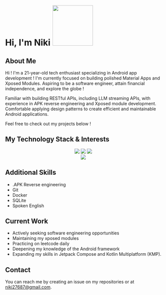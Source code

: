 # Hi, I'm Niki <img src="https://media2.giphy.com/media/v1.Y2lkPTc5MGI3NjExODdwdjQ4Z2JrMGQ2dThoampvNmtnZXFndDdydHIxaWIxZnp3dnNoZiZlcD12MV9pbnRlcm5hbF9naWZfYnlfaWQmY3Q9cw/7vSoVmxvnDAEl487Ci/giphy.gif" width="130">



## About Me

Hi ! I'm a 21-year-old tech enthusiast specializing in Android app development ! I'm currently focused on building polished Material Apps and Xposed Modules. Aspiring to be a software engineer, attain financial independence, and explore the globe !

Familiar with building RESTful APIs, including LLM streaming APIs, with experience in APK reverse engineering and Xposed module development. Comfortable applying design patterns to create efficient and maintainable Android applications.

Feel free to check out my projects below !



## My Technology Stack & Interests



<div class="container", align="center">
   <img src="https://img.shields.io/badge/Android-3DDC84?style=for-the-badge&logo=android&logoColor=white">
   <img src="https://img.shields.io/badge/Jetpack-4285F4?style=for-the-badge&logo=jetpackcompose&logoColor=white">
   <img src="https://img.shields.io/badge/Xposed-2980B9?style=for-the-badge&logo=android&logoColor=white">
</div>


<div align="center">
    <img  src="https://github-readme-stats.vercel.app/api/top-langs/?username=niki914&layout=compact" />
</div>


## Additional Skills

- .APK Reverse engineering
- Git
- Docker
- SQLite
- Spoken English



## Current Work

- Actively seeking software engineering  opportunities
- Maintaining my xposed modules
- Practicing on leetcode daily
- Deepening my knowledge of the Android framework
- Expanding my skills in Jetpack Compose and Kotlin Multiplatform (KMP).



## Contact

You can reach me by creating an issue on my repositories or at niki27687@gmail.com.

